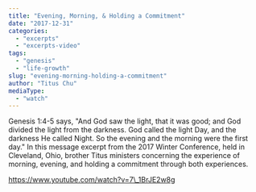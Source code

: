 ```yaml
---
title: "Evening, Morning, & Holding a Commitment"
date: "2017-12-31"
categories: 
  - "excerpts"
  - "excerpts-video"
tags: 
  - "genesis"
  - "life-growth"
slug: "evening-morning-holding-a-commitment"
author: "Titus Chu"
mediaType: 
  - "watch"
---
```


Genesis 1:4-5 says, "And God saw the light, that it was good; and God divided the light from the darkness. God called the light Day, and the darkness He called Night. So the evening and the morning were the first day." In this message excerpt from the 2017 Winter Conference, held in Cleveland, Ohio, brother Titus ministers concerning the experience of morning, evening, and holding a commitment through both experiences.

https://www.youtube.com/watch?v=7\_1BrJE2w8g
